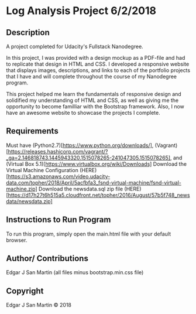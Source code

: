 Log Analysis Project 6/2/2018
=======================

Description
-----------------------

A project completed for Udacity's Fullstack Nanodegree. 

In this project, I was provided with a design mockup as a PDF-file and had to replicate that design in HTML and CSS. I developed a responsive website that displays images, descriptions, and links to each of the portfolio projects that I have and will complete throughout the course of my Nanodegree program.

This project helped me learn the fundamentals of responsive design and solidified my understanding of HTML and CSS, as well as giving me the opportunity to become familliar with the Bootstrap framework. Also, I now have an awesome website to showcase the projects I complete.


Requirements
-----------------------
Must have (Python2.7)[https://www.python.org/downloads/], (Vagrant)[https://releases.hashicorp.com/vagrant/?_ga=2.146818743.1445943320.1515078265-241047305.1515078265], and (Virtual Box 5.1)[https://www.virtualbox.org/wiki/Downloads]
Download the Virtual Machine Configuration (HERE)[https://s3.amazonaws.com/video.udacity-data.com/topher/2018/April/5acfbfa3_fsnd-virtual-machine/fsnd-virtual-machine.zip]
Download the newsdata.sql zip file (HERE)[https://d17h27t6h515a5.cloudfront.net/topher/2016/August/57b5f748_newsdata/newsdata.zip]


Instructions to Run Program
-----------------------

To run this program, simply open the main.html file with your default browser.


Author/ Contributions
-----------------------

Edgar J San Martin (all files minus bootstrap.min.css file)


Copyright
-----------------------

Edgar J San Martin © 2018
